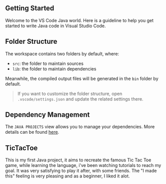 ## Getting Started

Welcome to the VS Code Java world. Here is a guideline to help you get started to write Java code in Visual Studio Code.

## Folder Structure

The workspace contains two folders by default, where:

- `src`: the folder to maintain sources
- `lib`: the folder to maintain dependencies

Meanwhile, the compiled output files will be generated in the `bin` folder by default.

> If you want to customize the folder structure, open `.vscode/settings.json` and update the related settings there.

## Dependency Management

The `JAVA PROJECTS` view allows you to manage your dependencies. More details can be found [here](https://github.com/microsoft/vscode-java-dependency#manage-dependencies).

## TicTacToe

This is my first Java project, it aims to recreate the famous Tic Tac Toe game, while learning the language, i've been watching tutorials to reach my goal. It was very satisfying to play it after, with some friends. The "I made this" feeling is very pleasing and as a beginner, I liked it alot.

